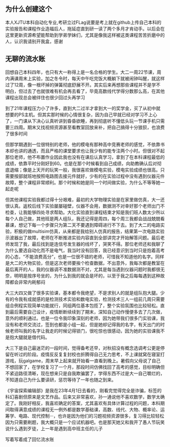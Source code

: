 ## 为什么创建这个
本人XJTU本科自动化专业,考研立过FLag说要是考上就在github上传自己本科的实验报告和课程作业造福后人，拖延症直到研一读了两个多月才肯动手。以后会在这里更新资源希望能帮助到学弟学妹们，尤其是像我这样被这类课程苦苦折磨中的人，认识我请别开我盒，感谢
## 无聊的流水账
回想自己本科四年，也只有大一称得上是一名合格的学生。大二一周22节课，周内满课周末上实验，加之冬令时，每天中午吃完饭大概躺下就被闹钟叫醒，就这样过了12周，像一根坏掉的弹簧彻底舒展不开。其实后来再想那些课程并不是学不明白，但过去了也就很难有机会再去看了，毕竟高数线代学得分数那么高，在其他课程出现总会被绊住也很少回过头再学习

到了21年课程压力小了许多，直到大二过半才拿到大一的奖学金，买了从初中就想要的PS主机。但其实那时候的心情很复杂，因为自己早就已经对学习不上心了，一门课从下决心认真听讲到昏昏欲睡，再到彻底听不懂低头玩一节课手机只需要三四周。期末又找视频资源甚至看教室回放来补，把自己搞得十分狼狈，也浪费了很多时间

但那学期遇到一位很特别的老师，他的模电有那种高中竞赛老师的感觉，不依靠书本却也讲的通透，而且严格的课堂要求也让我少有的能专注两个小时。但很对不起那位老师，他不布置作业因此我也没有在课后认真学习，拿到了在本科课程最低的成绩，依靠平时分刚好到60。也是在那个时候看到自己成绩，向助教确认后对彻底退缩；像是上天开的玩笑一般，我很喜欢做模电实验，模电实验成绩也很高。只需要按部就班地按照电路图去接元件就好，少有的在实验过程中没有遇到仪器元件故障，整个课程非常顺利。那个时候和她是同一个时间做实验，为什么不等等她一起走呢

但其他课程实验我都过得十分艰难，最初的大学物理实验是在家里做仿真，大一还很认真。返校后线下实验屡屡碰壁，仪器不会用，数据测不对幸好那个老师出门不检查，让我能够四处寻求帮助。大化实验直到课程结束才知是我们班人数太少所以每个人自己做，其他班是两人组队，我还记得是周四，每个周三我都会战战兢兢看慕课，想记下每一个步骤只为第二天不要遇到障碍进行不下去。到了大二的电路实验，积极的做multisim仿真，从来都是我给别人仿真的报告，结果第一次电路实验示波器出了故障，老师在不断推进实验内容直到全部讲完才开始解答问题。最后老师发现了我，最后找到是连信号发生器的线坏了，哭笑不得。那位老师还和我聊了为什么要选自动化而不是电气，我当时没有回答，我已经意识到当时只是抱着高考的心态，“不能浪费高分”，也是一位很不错的老师，可惜我不知道他的名字。同样是大二的大物实验，但是这次老师要挨个检查数据，不出意外，我每次都是教室在最后离开的人，我的仪器调不准数据测不对，尤其是每当遇到仪器问题时我都很无奈，明明是按序号坐的，为什么到我的就会是坏的，以至于我之后每每遇到这种故障都会非常内耗郁闷

大三大四又做了很多实验课，基本都令我绝望，不是求别人的就是组队抱大腿。少有的令我有成就感的是检测技术实验和数电实验，检测技术三人一组前几周只需要组合例程实现简单功能就行，同组两位基本包揽了，整个实验氛围也比较轻松。直到最后需要自己设计，疫情断断续续到了期末，深知自己动作慢便多去了几次做，意外的顺利通过。也是一位令我印象深刻的老师，因为她带我们很多门实验课，我没有和老师交流过，签到也都是小组一起，但是她却记得我的名字，有天出门的时候老师叫我的名字让我走的时候记得锁门，很吃惊也很感动，因为她的实验课我不是抱大腿就是借代码。

大三下是自己最迷茫的一段时间，觉得备考还早，对秋招没有概念选调考公更是停留在听过的阶段。疫情反反复复封校也折腾得自己无力思考，不上课就窝在寝室打游戏，玩galgame，周末早上起来就开始看一直看到晚上。暑假向父母说了自己不想回家了，在学校复习了一个月，那段时间仿佛找回了高考的感觉，目标明确但不紧迫路径清晰，现在想来只是自我欺骗罢了，学得东西不过是大一自己嚼烂的，不知道自己为什么要读研，惩罚等待了一年也随之到来。

《宇宙探索编辑部》是我在23年4月1日去看的，刚看完觉得完全是诈骗，标签的科幻喜剧但原来是文艺作品。后来又非常喜欢，孙一通说他不喜欢数学，数学太确定了。我刚好相反，我喜欢确定的答案，尤其喜欢有具体计算过程的问题，本科期间取得满意成绩的课程无一例外都是数学基础课，高数、线代、大物、概率论、运筹学、电路、现代控制···，也许是因为他们的习题视频资源很多，复习得比较轻松因为只需要刷题，我大概只是一个应试机器吧。也是那天她又和我开了愚人节玩笑说什么遇到歹徒，上一年是遇到高中班主任的儿子

写着写着成了回忆流水账
